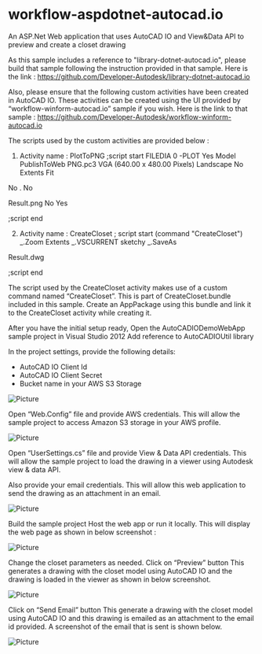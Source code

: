 workflow-aspdotnet-autocad.io
=============================

An ASP.Net Web application that uses AutoCAD IO and View&Data API to preview and create a closet drawing

As this sample includes a reference to "library-dotnet-autocad.io", please build
that sample following the instruction provided in that sample. Here is the link :
https://github.com/Developer-Autodesk/library-dotnet-autocad.io

Also, please ensure that the following custom activities have been created in AutoCAD IO. 
These activities can be created using the UI provided by “workflow-winform-autocad.io” sample if you wish. 
Here is the link to that sample : https://github.com/Developer-Autodesk/workflow-winform-autocad.io

The scripts used by the custom activities are provided below :

1)	Activity name : PlotToPNG
;script start
FILEDIA
0
-PLOT
Yes
Model
PublishToWeb PNG.pc3
VGA (640.00 x 480.00 Pixels)
Landscape
No
Extents
Fit

No
.
No

Result.png
No
Yes

;script end

2)	Activity name : CreateCloset
; script start
(command "CreateCloset")
_.Zoom
Extents
_.VSCURRENT
sketchy
_.SaveAs

Result.dwg

;script end

The script used by the CreateCloset activity makes use of a custom command named “CreateCloset”. 
This is part of CreateCloset.bundle included in this sample. 
Create an AppPackage using this bundle and link it to the CreateCloset activity while creating it.

After you have the initial setup ready, 
Open the AutoCADIODemoWebApp sample project in Visual Studio 2012
Add reference to AutoCADIOUtil library

In the project settings, provide the following details:
-	AutoCAD IO Client Id
-	AutoCAD IO Client Secret
-	Bucket name in your AWS S3 Storage

![Picture](https://github.com/Developer-Autodesk/workflow-aspdotnet-autocad.io/blob/master/assets/1.png)

Open “Web.Config” file and provide AWS credentials. 
This will allow the sample project to access Amazon S3 storage in your AWS profile.

![Picture](https://github.com/Developer-Autodesk/workflow-aspdotnet-autocad.io/blob/master/assets/2.png)

Open “UserSettings.cs” file and provide View & Data API credentials. 
This will allow the sample project to load the drawing in a viewer using Autodesk view & data API.

Also provide your email credentials. 
This will allow this web application to send the drawing as an attachment in an email.

![Picture](https://github.com/Developer-Autodesk/workflow-aspdotnet-autocad.io/blob/master/assets/3.png)

Build the sample project
Host the web app or run it locally. This will display the web page as shown in below screenshot :

![Picture](https://github.com/Developer-Autodesk/workflow-aspdotnet-autocad.io/blob/master/assets/4.png)

Change the closet parameters as needed.
Click on “Preview” button
This generates a drawing with the closet model using AutoCAD IO and the drawing is loaded in the viewer
as shown in below screenshot.

![Picture](https://github.com/Developer-Autodesk/workflow-aspdotnet-autocad.io/blob/master/assets/5.png)

Click on “Send Email” button
This generate a drawing with the closet model using AutoCAD IO and this drawing is emailed as an attachment
to the email id provided. A screenshot of the email that is sent is shown below.

![Picture](https://github.com/Developer-Autodesk/workflow-aspdotnet-autocad.io/blob/master/assets/6.png)







